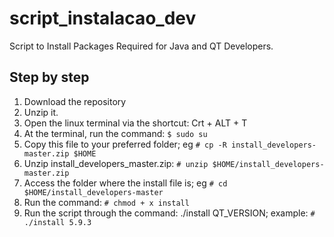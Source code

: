 # script_instalacao_dev

Script to Install Packages Required for Java and QT Developers.

## Step by step

1. Download the repository
2. Unzip it.
3. Open the linux terminal via the shortcut: Crt + ALT + T
4. At the terminal, run the command: `$ sudo su`
5. Copy this file to your preferred folder; eg `# cp -R install_developers-master.zip $HOME`
6. Unzip install_developers_master.zip:  `# unzip $HOME/install_developers-master.zip` 
6. Access the folder where the install file is; eg `# cd $HOME/install_developers-master`
7. Run the command: `# chmod + x install`
8. Run the script through the command: ./install QT_VERSION; example: `# ./install 5.9.3`
